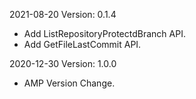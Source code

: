 2021-08-20 Version: 0.1.4
- Add ListRepositoryProtectdBranch API.
- Add GetFileLastCommit API.

2020-12-30 Version: 1.0.0
- AMP Version Change.

